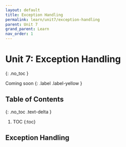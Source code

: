 ```yaml
---
layout: default
title: Exception Handling
permalink: learn/unit7/exception-handling
parent: Unit 7
grand_parent: Learn
nav_order: 1
---
```


<!-- prettier-ignore-start -->

# Unit 7: Exception Handling

{: .no_toc }

Coming soon {: .label .label-yellow }

## Table of Contents

{: .no_toc .text-delta }

1. TOC {:toc}
 <!-- prettier-ignore-end -->

## Exception Handling
